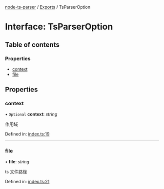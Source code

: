 [node-ts-parser](../README.md) / [Exports](../modules.md) / TsParserOption

# Interface: TsParserOption

## Table of contents

### Properties

- [context](tsparseroption.md#context)
- [file](tsparseroption.md#file)

## Properties

### context

• `Optional` **context**: *string*

作用域

Defined in: [index.ts:19](https://github.com/jackness1208/ts-parser/blob/8da260d/src/index.ts#L19)

___

### file

• **file**: *string*

ts 文件路径

Defined in: [index.ts:21](https://github.com/jackness1208/ts-parser/blob/8da260d/src/index.ts#L21)
